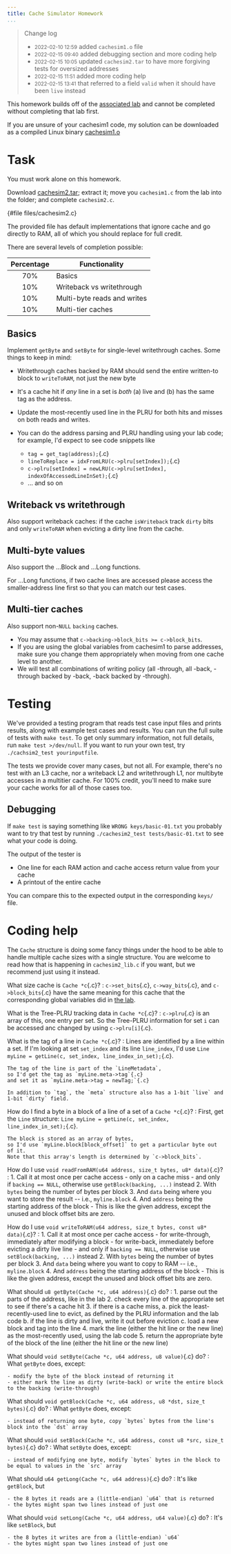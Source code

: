 ```yaml
---
title: Cache Simulator Homework
...
```



> Change log
>
> - <small>2022-02-10 12:59</small> added `cachesim1.o` file
> - <small>2022-02-15 09:40</small> added debugging section and more coding help
> - <small>2022-02-15 10:05</small> updated `cachesim2.tar` to have more forgiving tests for oversized addresses
> - <small>2022-02-15 11:51</small> added more coding help
> - <small>2022-02-15 13:41</small> that referred to a field `valid` when it should have been `live` instead

This homework builds off of the [associated lab](cachesim1.html) and cannot be completed without completing that lab first.

If you are unsure of your cachesim1 code, my solution can be downloaded as a compiled Linux binary [cachesim1.o](files/cachesim1.o)

# Task

You must work alone on this homework.

Download [cachesim2.tar](files/cachesim2.tar);
extract it;
move you `cachesim1.c` from the lab into the folder;
and complete `cachesim2.c`.

{#file files/cachesim2.c}

The provided file has default implementations that ignore cache and go directly to RAM, all of which you should replace for full credit.

There are several levels of completion possible:

| Percentage | Functionality |
|:----------:|---------------|
| 70%        | Basics |
| 10%        | Writeback vs writethrough |
| 10%        | Multi-byte reads and writes |
| 10%        | Multi-tier caches |


## Basics

Implement `getByte` and `setByte` for single-level writethrough caches.
Some things to keep in mind:

- Writethrough caches backed by RAM should send the entire written-to block to `writeToRAM`, not just the new byte

- It's a cache hit if *any* line in a set is *both* (a) live and (b) has the same tag as the address.

- Update the most-recently used line in the PLRU for both hits and misses on both reads and writes.

- You can do the address parsing and PLRU handling using your lab code; for example, I'd expect to see code snippets like
    - `tag = get_tag(address);`{.c}
    - `lineToReplace = idxFromLRU(c->plru[setIndex]);`{.c}
    - `c->plru[setIndex] = newLRU(c->plru[setIndex], indexOfAccessedLineInSet);`{.c}
    - ... and so on

## Writeback vs writethrough

Also support writeback caches:
if the cache `isWriteback`
track `dirty` bits
and only `writeToRAM` when evicting a dirty line from the cache.

## Multi-byte values

Also support the …Block and …Long functions.

For …Long functions, if two cache lines are accessed
please access the smaller-address line first so that you can match our test cases.

## Multi-tier caches

Also support non-`NULL` `backing` caches.

- You may assume that `c->backing->block_bits >= c->block_bits`.
- If you are using the global variables from cachesim1 to parse addresses, make sure you change them appropriately when moving from one cache level to another.
- We will test all combinations of writing policy (all -through, all -back, -through backed by -back, -back backed by -through).


# Testing

We've provided a testing program that reads test case input files and prints results,
along with example test cases and results.
You can run the full suite of tests with `make test`.
To get only summary information, not full details, run `make test >/dev/null`.
If you want to run your own test, try `./cachsim2_test yourinputfile`.

The tests we provide cover many cases, but not all.
For example, there's no test with an L3 cache, nor a writeback L2 and writethrough L1, nor multibyte accesses in a multitier cache.
For 100% credit, you'll need to make sure your cache works for all of those cases too.


## Debugging

If `make test` is saying something like `WRONG keys/basic-01.txt` you probably want to try that test by running `./cachesim2_test tests/basic-01.txt` to see what your code is doing. 

The output of the tester is

- One line for each RAM action and cache access return value from your cache
- A printout of the entire cache

You can compare this to the expected output in the corresponding `keys/` file.



# Coding help

The `Cache` structure is doing some fancy things under the hood to be able to handle multiple cache sizes with a single structure. You are welcome to read how that is happening in `cachesim2_lib.c` if you want, but we recommend just using it instead.

What size cache is `Cache *c`{.c}?
:   `c->set_bits`{.c}, `c->way_bits`{.c}, and `c->block_bits`{.c} have the same meaning for this cache that the corresponding global variables did in [the lab](cachesim1.html).

What is the Tree-PLRU tracking data in `Cache *c`{.c}?
:   `c->plru`{.c} is an array of this, one entry per set.
    So the Tree-PLRU information for set `i` can be accessed anc changed by using `c->plru[i]`{.c}.

What is the tag of a line in `Cache *c`{.c}?
:   Lines are identified by a line within a set.
    If I'm looking at set `set_index` and its line `line_index`, I'd use
    `Line myLine = getLine(c, set_index, line_index_in_set);`{.c}.
    
    The tag of the line is part of the `LineMetadata`,
    so I'd get the tag as `myLine.meta->tag`{.c}
    and set it as `myLine.meta->tag = newTag;`{.c}
    
    In addition to `tag`, the `meta` structure also has a 1-bit `live` and 1-bit `dirty` field.
    
How do I find a byte in a block of a line of a set of a `Cache *c`{.c}?
:   First, get the `Line` structure:
    `Line myLine = getLine(c, set_index, line_index_in_set);`{.c}.
    
    The block is stored as an array of bytes,
    so I'd use `myLine.block[block_offset]` to get a particular byte out of it.
    Note that this array's length is determined by `c->block_bits`.

How do I use `void readFromRAM(u64 address, size_t bytes, u8* data)`{.c}?
:   1. Call it at most once per cache access
        - only on a cache miss
        - and only if `backing == NULL`, otherwise use `getBlock(backing, ...)` instead
    2. With `bytes` being the number of bytes per block
    3. And `data` being where you want to store the result -- i.e., `myline.block`
    4. And `address` being the starting address of the block
        - This is like the given address, except the unused and block offset bits are zero.

How do I use `void writeToRAM(u64 address, size_t bytes, const u8* data)`{.c}?
:   1. Call it at most once per cache access
        - for write-through, immediately after modifying a block
        - for write-back, immediately before evicting a dirty live line
        - and only if `backing == NULL`, otherwise use `setBlock(backing, ...)` instead
    2. With `bytes` being the number of bytes per block
    3. And `data` being where you want to copy to RAM -- i.e., `myline.block`
    4. And `address` being the starting address of the block
        - This is like the given address, except the unused and block offset bits are zero.

What should `u8 getByte(Cache *c, u64 address)`{.c} do?
:   1. parse out the parts of the address, like in the lab
    2. check every line of the appropriate set to see if there's a cache hit
    3. if there is a cache miss,
        a. pick the least-recently-used line to evict, as defined by the PLRU information and the lab code
        b. if the line is dirty and live, write it out before eviction
        c. load a new block and tag into the line
    4. mark the line (either the hit line or the new line) as the most-recently used, using the lab code
    5. return the appropriate byte of the block of the line (either the hit line or the new line)

What should `void setByte(Cache *c, u64 address, u8 value)`{.c} do?
:   What `getByte` does, except:
    
    - modify the byte of the block instead of returning it
    - either mark the line as dirty (write-back) or write the entire block to the backing (write-through)

What should `void getBlock(Cache *c, u64 address, u8 *dst, size_t bytes)`{.c} do?
:   What `getByte` does, except:

    - instead of returning one byte, copy `bytes` bytes from the line's block into the `dst` array

What should `void setBlock(Cache *c, u64 address, const u8 *src, size_t bytes)`{.c} do?
:   What `setByte` does, except:
    
    - instead of modifying one byte, modify `bytes` bytes in the block to be equal to values in the `src` array

What should `u64 getLong(Cache *c, u64 address)`{.c} do?
:   It's like `getBlock`, but
    
    - the 8 bytes it reads are a (little-endian) `u64` that is returned
    - the bytes might span two lines instead of just one

What should `void setLong(Cache *c, u64 address, u64 value)`{.c} do?
:   It's like `setBlock`, but
    
    - the 8 bytes it writes are from a (little-endian) `u64`
    - the bytes might span two lines instead of just one
